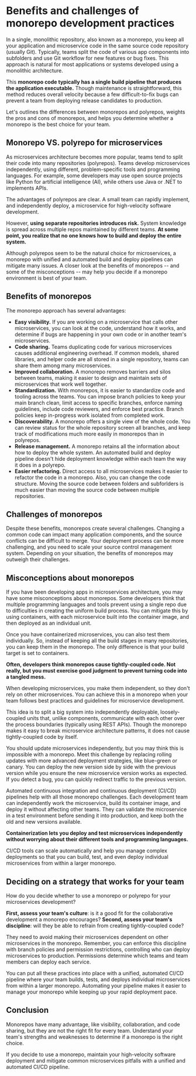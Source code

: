 # Benefits and challenges of monorepo development practices

In a single, monolithic repository, also known as a monorepo, you keep all your application and microservice code in the
same source code repository (usually Git). Typically, teams split the code of various app components into subfolders and
use Git workflow for new features or bug fixes. This approach is natural for most applications or systems developed
using a monolithic architecture.

This **monorepo code typically has a single build pipeline that produces the application executable.** Though
maintenance is straightforward, this method reduces overall velocity because a few difficult-to-fix bugs can prevent a
team from deploying release candidates to production.

Let's outlines the differences between monorepos and polyrepos, weights the pros and cons of monorepos, and helps you
determine whether a monorepo is the best choice for your team.

## Monorepo VS. polyrepo for microservices

As microservices architecture becomes more popular, teams tend to split their code into many repositories (polyrepos).
Teams develop microservices independently, using different, problem-specific tools and programming languages. For
example, some developers may use open source projects like Python for artificial intelligence (AI), while others use
Java or .NET to implements APIs.

The advantages of polyrepos are clear. A small team can rapidly implement, and independently deploy, a microservice for
high-velocity software development.

However, **using separate repositories introduces risk.** System knowledge is spread across multiple repos maintained by
different teams. **At some point, you realize that no one knows how to build and deploy the entire system.**

Although polyrepos seem to be the natural choice for microservices, a monorepo with unified and automated build and
deploy pipelines can mitigate many issues. A closer look at the benefits of monorepos -- and some of the misconceptions
-- may help you decide if a monorepo environment is best of your team.

## Benefits of monorepos

The monorepo approach has several advantages:

- **Easy visibility.** If you are working on a microservice that calls other microservices, you can look at the code,
  understand how it works, and determine if bugs are happening in your own code or in another team's microservices.
- **Code sharing.** Teams duplicating code for various microservices causes additional engineering overhead. If common
  models, shared libraries, and helper code are all stored in a single repository, teams can share them among many
  microservices.
- **Improved collaboration.** A monorepo removes barriers and silos between teams, making it easier to design and
  maintain sets of microservices that work well together.
- **Standardization.** With monorepos, it is easier to standardize code and tooling across the teams. You can impose
  branch policies to keep your main branch clean, limit access to specific branches, enforce naming guidelines, include
  code reviewers, and enforce best practice. Branch policies keep in-progress work isolated from completed work.
- **Discoverability.** A monorepo offers a single view of the whole code. You can review status for the whole repository
  screen all branches, and keep track of modifications much more easily in monorepos than in polyrepos.
- **Release management.** A monorepo retains all the information about how to deploy the whole system. An automated
  build and deploy pipeline doesn't hide deployment knowledge within each team the way it does in a polyrepo.
- **Easier refactoring.** Direct access to all microservices makes it easier to refactor the code in a monorepo. Also,
  you can change the code structure. Moving the source code between folders and subforlders is much easier than moving the
  source code between multiple repositories.

## Challenges of monorepos

Despite these benefits, monorepos create several challenges. Changing a common code can impact many application
components, and the source conflicts can be difficult to merge. Your deployment process can be more challenging, and you
need to scale your source control management system.
Depending on your situation, the benefits of monorepos may outweigh their challenges.

## Misconceptions about monorepos

If you have been developing apps in microservices architecture, you may have some misconceptions about monorepos. Some
developers think that multiple programming languages and tools prevent using a single repo due to difficulties in
creating the uniform build process. You can mitigate this by using containers, with each microservice built into the
container image, and then deployed as an individual unit.

Once you have containerized microservices, you can also test them individually. So, instead of keeping all the build
stages in many repositories, you can keep them in the monorepo. The only difference is that your build target is set to
containers.

**Often, developers think monorepos cause tightly-coupled code. Not really, but you must exercise good judgment to
prevent turning code into a tangled mess.**

When developing microservices, you make them independent, so they don't rely on other microservices. You can achieve
this in a monorepo when your team follows best practices and guidelines for microservice development.

This idea is to split a big system into independently deployable, loosely-coupled units that, unlike components,
communicate with each other over the process boundaries (typically using REST APIs). Though the monorepo makes it easy
to break microservice architecture patterns, it does not cause tightly-coupled code by itself.

You should update microservices independently, but you may think this is impossible with a monorepo. Meet this challenge
by replacing rolling updates with more advanced deployment strategies, like blue-green or canary. You can deploy the new
version side by side with the previous version while you ensure the new microservice version works as expected. If you
detect a bug, you can quickly redirect traffic to the previous version.

Automated continuous integration and continuous deployment (CI/CD) pipelines help with all those monorepo challenges.
Each development team can independently work the microservice, build its container image, and deploy it without
affecting other teams. They can validate the microservice in a test environment before sending it into production, and 
keep both the old and new versions available.

**Containerization lets you deploy and test microservices independently without worrying about their different tools and
programming languages.**

CI/CD tools can scale automatically and help you manage complex deployments so that you can build, test, and even deploy
individual microservices from within a larger monorepo.

## Deciding on a strategy that works for your team

How do you decide whether to use a monorepo or polyrepo for your microservices development?  

**First, assess your team's culture**: is it a good fit for the collaborative development a monorepo encourages?
**Second, assess your team's discipline**: will they be able to refrain from creating tightly-coupled code?  

They need to avoid making their microservices dependent on other microservices in the monorepo. Remember, you can 
enforce this discipline with branch policies and permission restrictions, controlling who can deploy microservices to 
production. Permissions determine which teams and team members can deploy each service.

You can put all these practices into place with a unified, automated CI/CD pipeline where your team builds, tests, and 
deploys individual microservices from within a larger monorepo. Automating your pipeline makes it easier to manage your 
monorepo while keeping up your rapid deployment pace.

## Conclusion

Monorepos have many advantage, like visibility, collaboration, and code sharing, but they are not the right fit for 
every team. Understand your team's strengths and weaknesses to determine if a monorepo is the right choice.

If you decide to use a monorepo, maintain your high-velocity software deployment and mitigate common microservices 
pitfalls with a unified and automated CI/CD pipeline.
